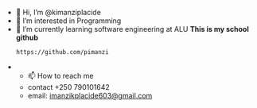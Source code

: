 - 👋 Hi, I’m @kimanziplacide
- 👀 I’m interested in Programming
- 🌱 I’m currently learning software engineering at ALU
  **This is my school github**
  ```
  https://github.com/pimanzi
  ```
- - 📫 How to reach me
  - contact +250 790101642
  - email: imanzikplacide603@gmail.com

<!---
kimanziplacide/kimanziplacide is a ✨ special ✨ repository because its `README.md` (this file) appears on your GitHub profile.
You can click the Preview link to take a look at your changes.
--->
